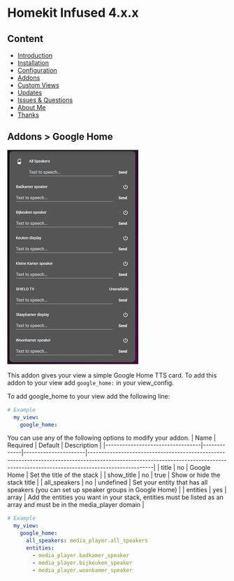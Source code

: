 # Homekit Infused 4.x.x

## Content
- [Introduction](index.md)
- [Installation](installation.md)
- [Configuration](configuration.md)
- [Addons](addons.md)
- [Custom Views](custom_views.md)
- [Updates](updates.md)
- [Issues & Questions](issues.md)
- [About Me](about.md)
- [Thanks](thanks.md)

## Addons > Google Home

![Homekit Infused](../images/google-home-card.png)

This addon gives your view a simple Google Home TTS card.
To add this addon to your view add `google_home:` in your view_config.

To add google_home to your view add the following line:

```yaml
# Example
  my_view:
    google_home:
```

You can use any of the following options to modify your addon.
| Name | Required | Default | Description |
|----------------------------------|-------------|----------------------|-----------------------------------------------------------------------------------------------------------------------------------------------------------------------------------|
| title | no | Google Home | Set the title of the stack |
| show_title | no | true | Show or hide the stack title |
| all_speakers | no | undefined | Set your entity that has all speakers (you can set up speaker groups in Google Home) |
| entities | yes | array | Add the entities you want in your stack, entities must be listed as an array and must be in the media_player domain |

```yaml
# Example
  my_view:
    google_home: 
      all_speakers: media_player.all_speakers
      entities:
        - media_player.badkamer_speaker
        - media_player.bijkeuken_speaker
        - media_player.woonkamer_speaker
```